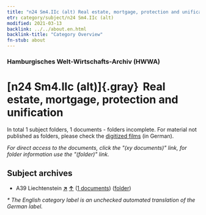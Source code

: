```yaml
---
title: "n24 Sm4.IIc (alt) Real estate, mortgage, protection and unification"
etr: category/subject/n24 Sm4.IIc (alt)
modified: 2021-03-13
backlink: ../../about.en.html
backlink-title: "Category Overview"
fn-stub: about
---
```


### Hamburgisches Welt-Wirtschafts-Archiv (HWWA)
# [n24 Sm4.IIc (alt)]{.gray}&#8201; Real estate, mortgage, protection and unification&#160; 





In total 1 subject folders, 1 documents - folders incomplete.
For material not published as folders, please check the [digitized films](/film/h1_sh) (in German).

_For direct access to the documents, click the "(xy documents)" link, for folder information use the "(folder)" link._

## Subject archives


- A39 Liechtenstein [**&nearr;**](../../../geo/i/141016/about.en.html "Liechtenstein (all folders)") [**&uarr;**](../../../geo/about.en.html#A39 "Country category system") (<a href="https://pm20.zbw.eu/dfgview/sh/141016,145347" title="about: Liechtenstein : Real estate, mortgage, protection and unification" target="_blank">1 documents</a>) ([folder](http://purl.org/pressemappe20/folder/sh/141016,145347))


_* The English category label is an unchecked automated translation of the German label._


